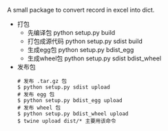 A small package to convert record in excel into dict.
* 打包
    * 先编译包 python setup.py build
    * 打包成源代码 python setup.py sdist build
    * 生成egg包 python setup.py bdist_egg
    * 生成wheel包 python setup.py sdist bdist_wheel
* 发布包
    ```
    # 发布 .tar.gz 包
    $ python setup.py sdist upload 
    # 发布 egg 包
    $ python setup.py bdist_egg upload 
    # 发布 wheel 包
    $ python setup.py bdist_wheel upload
    $ twine upload dist/* 主要用该命令
    ```
